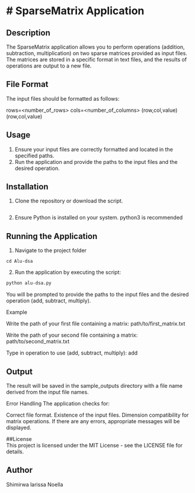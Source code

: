 # # SparseMatrix Application

## Description

The SparseMatrix application allows you to perform operations (addition, subtraction, multiplication) on two sparse matrices provided as input files. The matrices are stored in a specific format in text files, and the results of operations are output to a new file.

## File Format

The input files should be formatted as follows:

rows=<number_of_rows>
cols=<number_of_columns>
(row,col,value)
(row,col,value)


## Usage

1. Ensure your input files are correctly formatted and located in the specified paths.
2. Run the application and provide the paths to the input files and the desired operation.

## Installation

1. Clone the repository or download the script.
   ```https://github.com/Larissanoella-05/alu-dsa.git
   ```
3. Ensure Python is installed on your system. python3 is recommended

## Running the Application  

1. Navigate to the project folder
```
cd Alu-dsa

```
2. Run the application by executing the script:

```sh
python alu-dsa.py
```

You will be prompted to provide the paths to the input files and the desired operation (add, subtract, multiply).


Example

Write the path of your first file containing a matrix:
path/to/first_matrix.txt

Write the path of your second file containing a matrix:
path/to/second_matrix.txt

Type in operation to use (add, subtract, multiply):
add


## Output
The result will be saved in the sample_outputs directory with a file name derived from the input file names.

Error Handling
The application checks for:

Correct file format.
Existence of the input files.
Dimension compatibility for matrix operations.
If there are any errors, appropriate messages will be displayed.

##License  
This project is licensed under the MIT License - see the LICENSE file for details.

## Author
Shimirwa larissa Noella


